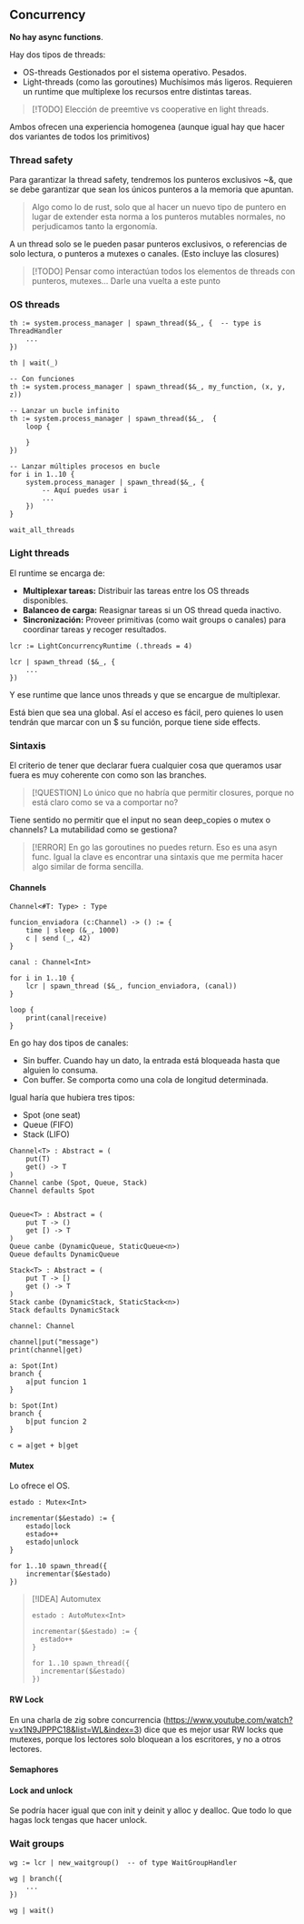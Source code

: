 ## Concurrency

**No hay async functions**.

Hay dos tipos de threads:

- OS-threads
	Gestionados por el sistema operativo.
	Pesados.
- Light-threads
	(como las goroutines)
	Muchísimos más ligeros.
	Requieren un runtime que multiplexe los recursos entre distintas tareas.

> [!TODO]
> Elección de preemtive vs cooperative en light threads.

Ambos ofrecen una experiencia homogenea (aunque igual hay que hacer dos variantes de todos los primitivos)


### Thread safety

Para garantizar la thread safety, tendremos los punteros exclusivos ~&, que se debe garantizar que sean los únicos punteros a la memoria que apuntan.

> Algo como lo de rust, solo que al hacer un nuevo tipo de puntero en lugar de extender esta norma a los punteros mutables normales, no perjudicamos tanto la ergonomía.

A un thread solo se le pueden pasar punteros exclusivos, o referencias de solo lectura, o punteros a mutexes o canales.
(Esto incluye las closures)

> [!TODO]
> Pensar como interactúan todos los elementos de threads con punteros, mutexes...
> Darle una vuelta a este punto


### OS threads


```
th := system.process_manager | spawn_thread($&_, {  -- type is ThreadHandler
	...
})

th | wait(_)

-- Con funciones
th := system.process_manager | spawn_thread($&_, my_function, (x, y, z))

-- Lanzar un bucle infinito
th := system.process_manager | spawn_thread($&_,  {
	loop {

	}
})

-- Lanzar múltiples procesos en bucle
for i in 1..10 {
	system.process_manager | spawn_thread($&_, {
		-- Aquí puedes usar i
		...
	})
}

wait_all_threads
```


### Light threads

El runtime se encarga de:
- **Multiplexar tareas:** Distribuir las tareas entre los OS threads disponibles.
- **Balanceo de carga:** Reasignar tareas si un OS thread queda inactivo.
- **Sincronización:** Proveer primitivas (como wait groups o canales) para coordinar tareas y recoger resultados.

```
lcr := LightConcurrencyRuntime (.threads = 4)

lcr | spawn_thread ($&_, {
	...
})
```
 Y ese runtime que lance unos threads y que se encargue de multiplexar.
 
 Está bien que sea una global. Así el acceso es fácil, pero quienes lo usen tendrán que marcar con un $ su función, porque tiene side effects.

### Sintaxis

El criterio de tener que declarar fuera cualquier cosa que queramos usar fuera es muy coherente con como son las branches.

>[!QUESTION]
>Lo único que no habría que permitir closures, porque no está claro como se va a comportar no?

Tiene sentido no permitir que el input no sean deep_copies o mutex o channels? La mutabilidad como se gestiona?

>[!ERROR]
>En go las goroutines no puedes return. Eso es una asyn func.
>Igual la clave es encontrar una sintaxis que me permita hacer algo similar de forma sencilla.


#### Channels

```
Channel<#T: Type> : Type
```

```
funcion_enviadora (c:Channel) -> () := {
	time | sleep (&_, 1000)
	c | send (_, 42)
}

canal : Channel<Int>

for i in 1..10 {
	lcr | spawn_thread ($&_, funcion_enviadora, (canal))
}

loop {
	print(canal|receive)
}
```

En go hay dos tipos de canales:
- Sin buffer. Cuando hay un dato, la entrada está bloqueada hasta que alguien lo consuma.
- Con buffer. Se comporta como una cola de longitud determinada.

Igual haría que hubiera tres tipos:
- Spot (one seat)
- Queue (FIFO)
- Stack (LIFO)

```
Channel<T> : Abstract = (
    put(T)
    get() -> T
)
Channel canbe (Spot, Queue, Stack)
Channel defaults Spot


Queue<T> : Abstract = (
	put T -> ()
	get [) -> T
)
Queue canbe (DynamicQueue, StaticQueue<n>)
Queue defaults DynamicQueue

Stack<T> : Abstract = (
	put T -> [)
	get () -> T
)
Stack canbe (DynamicStack, StaticStack<n>)
Stack defaults DynamicStack

```

```
channel: Channel

channel|put("message")
print(channel|get)
```

```
a: Spot(Int)
branch {
	a|put funcion 1
}

b: Spot(Int)
branch {
	b|put funcion 2
}

c = a|get + b|get
```

#### Mutex

Lo ofrece el OS.

```
estado : Mutex<Int>

incrementar($&estado) := {
	estado|lock
	estado++
	estado|unlock
}

for 1..10 spawn_thread({
	incrementar($&estado)
})
```

> [!IDEA] Automutex
> ```
> estado : AutoMutex<Int>
> 
> incrementar($&estado) := {
> 	estado++
> }
> 
> for 1..10 spawn_thread({
> 	incrementar($&estado)
> })
> ```

#### RW Lock

En una charla de zig sobre concurrencia (https://www.youtube.com/watch?v=x1N9JPPPC18&list=WL&index=3) dice que es mejor usar RW locks que mutexes, porque los lectores solo bloquean a los escritores, y no a otros lectores.


#### Semaphores


#### Lock and unlock

Se podría hacer igual que con init y deinit y alloc y dealloc. Que todo lo que hagas lock tengas que hacer unlock.


### Wait groups

```
wg := lcr | new_waitgroup()  -- of type WaitGroupHandler

wg | branch({
	...
})

wg | wait()
```

